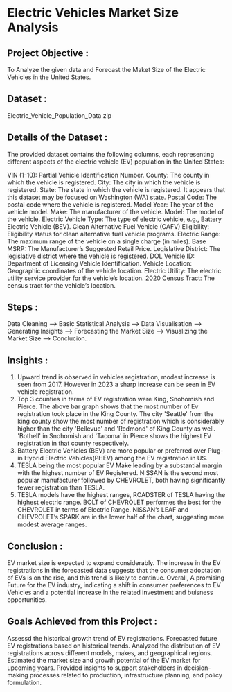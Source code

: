 # Electric Vehicles Market Size Analysis

## Project Objective :
To Analyze the given data and Forecast the Maket Size of the Electric Vehicles in the United States.

## Dataset :
Electric_Vehicle_Population_Data.zip

## Details of the Dataset :
The provided dataset contains the following columns, each representing different aspects of the electric vehicle (EV) population in the United States:

VIN (1-10): Partial Vehicle Identification Number.
County: The county in which the vehicle is registered.
City: The city in which the vehicle is registered.
State: The state in which the vehicle is registered. It appears that this dataset may be focused on Washington (WA) state.
Postal Code: The postal code where the vehicle is registered.
Model Year: The year of the vehicle model.
Make: The manufacturer of the vehicle.
Model: The model of the vehicle.
Electric Vehicle Type: The type of electric vehicle, e.g., Battery Electric Vehicle (BEV).
Clean Alternative Fuel Vehicle (CAFV) Eligibility: Eligibility status for clean alternative fuel vehicle programs.
Electric Range: The maximum range of the vehicle on a single charge (in miles).
Base MSRP: The Manufacturer’s Suggested Retail Price.
Legislative District: The legislative district where the vehicle is registered.
DOL Vehicle ID: Department of Licensing Vehicle Identification.
Vehicle Location: Geographic coordinates of the vehicle location.
Electric Utility: The electric utility service provider for the vehicle’s location.
2020 Census Tract: The census tract for the vehicle’s location.

## Steps :
Data Cleaning --> Basic Statistical Analysis --> Data Visualisation --> Generating Insights --> Forecasting the Market Size --> Visualizing the Market Size --> Conclucion.

## Insights :
1. Upward trend is observed in vehicles registration, modest increase is seen from 2017. However in 2023 a sharp increase can be seen in EV vehicle registration.
2. Top 3 counties in terms of EV registration were King, Snohomish and Pierce. The above bar graph shows that the most number of Ev registration took place in the King County. The city 'Seattle' from the king county show the most number of registration which is considerably higher than the city 'Bellevue' and 'Redmond' of King County as well. 'Bothell' in Snohomish and 'Tacoma' in Pierce shows the highest EV registration in that county respectively.
3. Battery Electric Vehicles (BEV) are more popular or preferred over Plug-in Hybrid Electric Vehicles(PHEV) among the EV registration in US.
4. TESLA being the most popular EV Make leading by a substantial margin with the highest number of EV Registered. NISSAN is the second most popular manufacturer followed by CHEVROLET, both having significantly fewer registration than TESLA.
5. TESLA models have the highest ranges, ROADSTER of TESLA having the highest electric range. BOLT of CHEVROLET performes the best for the CHEVROLET in terms of Electric Range. NISSAN’s LEAF and CHEVROLET’s SPARK are in the lower half of the chart, suggesting more modest average ranges.

## Conclusion : 
EV market size is expected to expand considerably. The increase in the EV registrations in the forecasted data suggests that the consumer adoptation of EVs is on the rise, and this trend is likely to continue.
Overall, A promising Future for the EV industry, indicating a shift in consumer preferences to EV Vehicles and a potential increase in the related investment and buisness opportunities.

## Goals Achieved from this Project :
Assessd the historical growth trend of EV registrations.
Forecasted future EV registrations based on historical trends.
Analyzed the distribution of EV registrations across different models, makes, and geographical regions.
Estimated the market size and growth potential of the EV market for upcoming years.
Provided insights to support stakeholders in decision-making processes related to production, infrastructure planning, and policy formulation.
